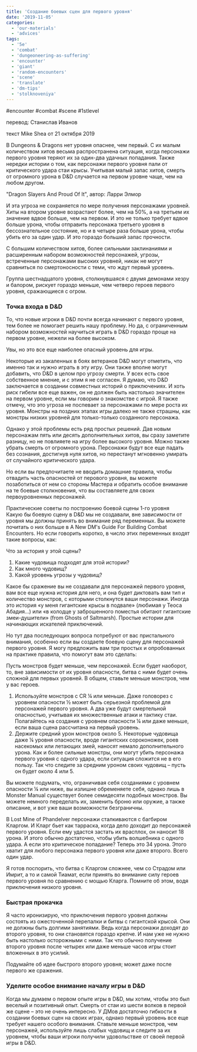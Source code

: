 ```yaml
---
title: 'Создание боевых сцен для первого уровня'
date: '2019-11-05'
categories:
  - 'our-materials'
  - 'advices'
tags:
  - '5e'
  - 'combat'
  - 'dungeoneering-as-suffering'
  - 'encounter'
  - 'giant'
  - 'random-encounters'
  - 'scene'
  - 'translate'
  - 'dm-tips'
  - 'stolknoveniya'
---
```


#encounter #combat #scene #1stlevel

перевод: Станислав Иванов

текст Mike Shea от 21 октября 2019

В Dungeons & Dragons нет уровня опаснее, чем первый. С их малым количеством хитов весьма распространена ситуация, когда персонажи первого уровня теряют их за один-два удачных попадания. Также нередки истории о том, как персонажи первого уровня пали от критического удара стаи крысы. Учитывая малый запас хитов, смерть от огромного урона в D&D случается на первом уровне чаще, чем на любом другом.

"Dragon Slayers And Proud Of It", автор: Ларри Элмор

И эта угроза не сохраняется по мере получения персонажами уровней. Хиты на втором уровне возрастают более, чем на 50%, а на третьем их значение вдвое больше, чем на первом. И это не только требует вдвое больше урона, чтобы отправить персонажа третьего уровня в бессознательное состояние, но и в четыре раза больше урона, чтобы убить его за один удар. И это гораздо больший запас прочности.

С большим количеством хитов, более сильными заклинаниями и расширенным набором возможностей персонажей, угрозы, встреченные персонажами высоких уровней, никак не могут сравниться по смертоносности с теми, что ждут первый уровень.

Группа шестнадцатого уровня, столкнувшаяся с двумя демонами хезру и балором, рискует гораздо меньше, чем четверо героев первого уровня, сражающиеся с огром.

### Точка входа в D&D

То, что новые игроки в D&D почти всегда начинают с первого уровня, тем более не помогает решить нашу проблему. Но да, с ограниченным набором возможностей научиться играть в D&D гораздо проще на первом уровне, нежели на более высоком.

Увы, но это все еще наиболее опасный уровень для игры.

Некоторые из закаленных в боях ветеранов D&D могут отметить, что именно так и нужно играть в эту игру. Они также вполне могут добавить, что D&D в целом про угрозу смерти. У всех есть свое собственное мнение, и с этим я не согласен. Я думаю, что D&D заключается в создании совместных историй о приключениях. И хоть риск гибели все еще важен, он не должен быть настолько значителен на первом уровне, если мы говорим о знакомстве с игрой. Я также отмечу, что это угроза не поспевает за персонажами по мере роста их уровня. Монстры на поздних этапах игры далеко не также страшны, как монстры низких уровней для только-только созданного персонажа.

Однако у этой проблемы есть ряд простых решений. Дав новым персонажам пять или десять дополнительных хитов, вы сразу заметите разницу, но не повлияете на игру более высокого уровня. Можно также убрать смерть от огромного урона. Персонажи будут все еще падать без сознания, достигнув нуля хитов, но перестанут мгновенно умирать от случайного критического удара.

Но если вы предпочитаете не вводить домашние правила, чтобы отвадить часть опасностей от перового уровня, вы можете позаботиться от нем со стороны Мастера и обратить особое внимание на те боевые столкновения, что вы составляете для своих первоуровненных персонажей.

Практические советы по построению боевой сцены 1-го уровня  
Какую бы боевую сцену в D&D мы не создавали, вне зависимости от уровня мы должны принять во внимание ряд переменных. Вы можете почитать о них больше в A New DM's Guide For Building Combat Encounters. Но если говорить коротко, в число этих переменных входят такие вопросы, как:

Что за история у этой сцены?

1. Какие чудовища подходят для этой истории?
2. Как много чудовищ?
3. Какой уровень угрозы у чудовищ?

Какое бы сражение вы не создавали для персонажей первого уровня, вам все еще нужна история для него, и она будет диктовать вам тип и количество монстров, с которыми столкнутся ваши персонажи. Иногда это история «у меня гигантские крысы в подвале» (любимая у Теоса Абадия…) или «в колодце у заброшенного поместья обитают гигантские змеи-душители» (from Ghosts of Saltmarsh). Простые истории для начинающих искателей приключений.

Но тут два последующих вопроса потребуют от вас пристального внимания, особенно если вы создаете боевую сцену для персонажей первого уровня. Я могу предложить вам три простых и опробованных на практике правила, что помогут вам это сделать:

Пусть монстров будет меньше, чем персонажей. Если будет наоборот, то, вне зависимости от их уровня опасности, битва с ними будет очень сложной для первых уровней. В общем, ставьте меньше монстров, чем у вас героев.

1. Используйте монстров с CR ¼ или меньше. Даже головорез с уровнем опасности ½ может быть серьезной проблемой для персонажей первого уровня. А два уже будут смертельной опасностью, учитывая их множественные атаки и тактику стаи. Полагайтесь на создания с уровнем опасности ¼ или даже меньше, если ваша сцена рассчитана на первый уровень.
2. Держите средний урон монстров около 5. Некоторые чудовища даже ¼ уровня опасности, вроде гигантских сороконожек, роев насекомых или летающих змей, наносят немало дополнительного урона. Как и более сильные монстры, они могут убить персонажа первого уровня с одного удара, если ситуация сложится не в его пользу. Так что следите за средним уроном своих чудовищ – пусть он будет около 4 или 5.

Вы можете подумать, что, ограничивая себя созданиями с уровнем опасности ¼ или ниже, вы излишне обременяете себя, однако лишь в Monster Manual существует более семидесяти подобных монстров. Вы можете немного переделать их, заменить броню или оружие, а также описание, и вот уже ваши возможности безграничны.

В Lost Mine of Phandelver персонажи сталкиваются с багбиром Кларгом. И Кларг бьет как тарраска, когда дело доходит до персонажей первого уровня. Если ему удастся застать их врасплох, он наносит 18 урона. И этого обычно достаточно, чтобы убить волшебника с одного удара. А если это критическое попадание? Теперь это 34 урона. Этого хватит для любого персонажа первого уровня или даже второго. Всего один удар.

Я готов поспорить, что битва с Кларгом сложнее, чем со Страдом или Имрит, а то и самой Тиамат, если принять во внимание силу героев первого уровня по сравнению с мощью Кларга. Помните об этом, водя приключения низкого уровня.

### Быстрая прокачка

Я часто иронизирую, что приключения первого уровня должны состоять из ожесточенной перепалки и битвы с гигантской крысой. Они не должны быть долгими занятиями. Ведь когда персонажи доходят до второго уровня, то они становятся гораздо крепче. И нам уже не нужно быть настолько осторожными с ними. Так что обычно получение второго уровня после четырех или даже меньше часов игры стоит вложенных в это усилий.

Подумайте об идее быстрого второго уровня; может даже после первого же сражения.

### Уделите особое внимание началу игры в D&D

Когда мы думаем о первом опыте игры в D&D, мы хотим, чтобы это был веселый и позитивный опыт. Смерть от стаи из шести волков в первой же сцене – это не очень интересно. У ДМов достаточно гибкости в создании боевых сцен на своих играх, однако первый уровень все еще требует нашего особого внимания. Ставьте меньше монстров, чем персонажей, используйте лишь слабых чудовищ и следите за их уровнем, чтобы ваши игроки получили удовольствие от своей первой игры в D&D.
